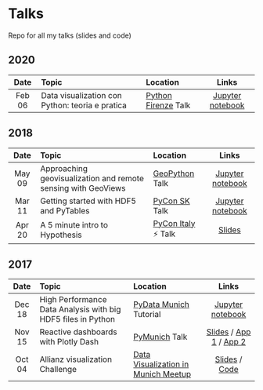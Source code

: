 # Talks

Repo for all my talks (slides and code)

<!-- In progress -->

## 2020

| Date | Topic | Location | Links |
| :--: | :---- | :------- | :---: |
|Feb 06|Data visualization con Python: teoria e pratica|[Python Firenze](https://www.meetup.com/it-IT/Python-Firenze/events/267967095/) Talk|[Jupyter notebook](https://github.com/jackdbd/python-firenze-meetup-2020-02-06)|

## 2018

| Date | Topic | Location | Links |
| :--: | :---- | :------- | :---: |
|May 09|Approaching geovisualization and remote sensing with GeoViews|[GeoPython](http://2018.geopython.net/) Talk|[Jupyter notebook](https://github.com/jackdbd/geoviews-geopython-2018)|
|Mar 11|Getting started with HDF5 and PyTables|[PyCon SK](https://2018.pycon.sk/en/index.html) Talk|[Jupyter notebook](https://github.com/jackdbd/hdf5-pycon-slovakia/blob/master/hdf5-pytables-pycon-slovakia.ipynb)
|Apr 20|A 5 minute intro to Hypothesis|[PyCon Italy](https://www.pycon.it/en/) ⚡ Talk|[Slides](https://slides.com/jackdbd/deck-3/#/)|

## 2017

| Date | Topic | Location | Links |
| :--: | :---- | :------- | :---: |
|Dec 18|High Performance Data Analysis with big HDF5 files in Python|[PyData Munich](https://www.meetup.com/PyData-Munchen/) Tutorial|[Jupyter notebook](https://github.com/jackdbd/hdf5-pydata-munich/blob/master/hdf5_in_python.ipynb)
|Nov 15|Reactive dashboards with Plotly Dash|[PyMunich](https://www.meetup.com/PyMunich/) Talk|[Slides](http://slides.com/jackdbd/deck#/) / [App 1](https://github.com/jackdbd/dash-earthquakes) / [App 2](https://github.com/jackdbd/dash-fda)
|Oct 04|Allianz visualization Challenge|[Data Visualization in Munich Meetup](https://www.meetup.com/Data-Visualization-Meetup-Munich/)|[Slides](https://slides.com/jackdbd/dataviz-challenge/#/) / [Code](https://github.com/jackdbd/d3-visualizations/blob/master/src/js/challenge.js)
